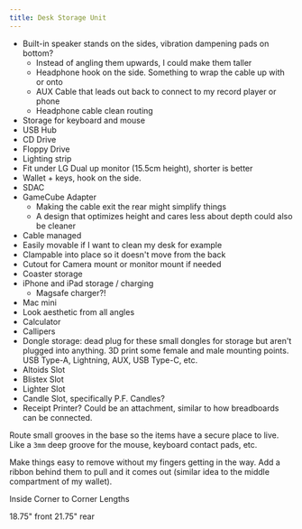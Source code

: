```yaml
---
title: Desk Storage Unit
---
```


- Built-in speaker stands on the sides, vibration dampening pads on bottom?
  - Instead of angling them upwards, I could make them taller
  - Headphone hook on the side. Something to wrap the cable up with or onto
  - AUX Cable that leads out back to connect to my record player or phone
  - Headphone cable clean routing
- Storage for keyboard and mouse
- USB Hub
- CD Drive
- Floppy Drive
- Lighting strip
- Fit under LG Dual up monitor (15.5cm height), shorter is better
- Wallet + keys, hook on the side.
- SDAC
- GameCube Adapter
  - Making the cable exit the rear might simplify things
  - A design that optimizes height and cares less about depth could also be cleaner
- Cable managed
- Easily movable if I want to clean my desk for example
- Clampable into place so it doesn't move from the back
- Cutout for Camera mount or monitor mount if needed
- Coaster storage
- iPhone and iPad storage / charging
  - Magsafe charger?!
- Mac mini
- Look aesthetic from all angles
- Calculator
- Callipers
- Dongle storage: dead plug for these small dongles for storage but aren't plugged into anything. 3D print some female and male mounting points. USB Type-A, Lightning, AUX, USB Type-C, etc.
- Altoids Slot
- Blistex Slot
- Lighter Slot
- Candle Slot, specifically P.F. Candles?
- Receipt Printer? Could be an attachment, similar to how breadboards can be connected.


Route small grooves in the base so the items have a secure place to live. Like a `3mm` deep groove for the mouse, keyboard contact pads, etc.

Make things easy to remove without my fingers getting in the way. Add a ribbon behind them to pull and it comes out (similar idea to the middle compartment of my wallet).

Inside Corner to Corner Lengths

18.75" front
21.75" rear
